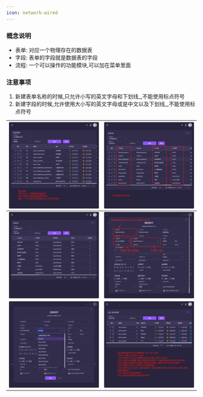 ```yaml
---
icon: network-wired
---
```


### 概念说明
- 表单: 对应一个物理存在的数据表
- 字段: 表单的字段就是数据表的字段
- 流程: 一个可以操作的功能模块,可以加在菜单里面

### 注意事项
1. 新建表单名称的时候,只允许小写的英文字母和下划线_,不能使用标点符号
2. 新建字段的时候,允许使用大小写的英文字母或是中文以及下划线_,不能使用标点符号


| <img src="./images/01.png" > | <img src="./images/02.png" > |
|------------------------------------------|------------------------------------------|
| <img src="./images/03.png" > | <img src="./images/04.png" > |
| <img src="./images/05.png" > | <img src="./images/06.png" > |

